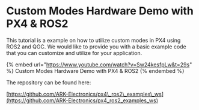 # Custom Modes Hardware Demo with PX4 & ROS2

This tutorial is a example on how to utilize custom modes in PX4 using ROS2 and QGC. We would like to provide you with a basic example code that you can customize and utilize for your application.

{% embed url="https://www.youtube.com/watch?v=Sw24kesfpLw&t=29s" %}
Custom Modes Hardware Demo with PX4 & ROS2
{% endembed %}

The repository can be found here:

[https://github.com/ARK-Electronics/px4\_ros2\_examples\_ws](https://github.com/ARK-Electronics/px4_ros2_examples_ws)
